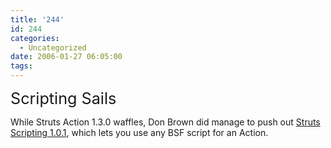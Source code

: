 ```yaml
---
title: '244'
id: 244
categories:
  - Uncategorized
date: 2006-01-27 06:05:00
tags:
---
```


<span style="font-size:180%;">Scripting Sails </span>

While Struts Action 1.3.0 waffles, Don Brown did manage to push out [Struts Scripting 1.0.1](http://www.mail-archive.com/user%40struts.apache.org/msg40789.html), which lets you use any BSF script for an Action.
